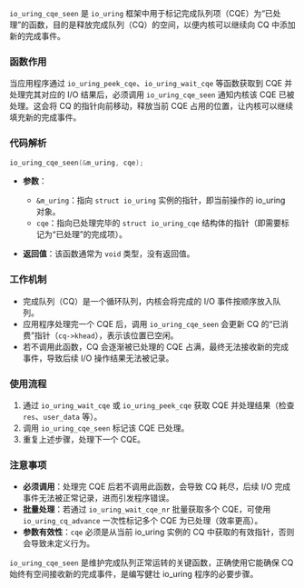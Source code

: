 `io_uring_cqe_seen` 是 `io_uring` 框架中用于标记完成队列项（CQE）为“已处理”的函数，目的是释放完成队列（CQ）的空间，以便内核可以继续向 CQ 中添加新的完成事件。

### 函数作用
当应用程序通过 `io_uring_peek_cqe`、`io_uring_wait_cqe` 等函数获取到 CQE 并处理完其对应的 I/O 结果后，必须调用 `io_uring_cqe_seen` 通知内核该 CQE 已被处理。这会将 CQ 的指针向前移动，释放当前 CQE 占用的位置，让内核可以继续填充新的完成事件。

### 代码解析
```c
io_uring_cqe_seen(&m_uring, cqe);
```

- **参数**：
  - `&m_uring`：指向 `struct io_uring` 实例的指针，即当前操作的 io_uring 对象。
  - `cqe`：指向已处理完毕的 `struct io_uring_cqe` 结构体的指针（即需要标记为“已处理”的完成项）。

- **返回值**：该函数通常为 `void` 类型，没有返回值。

### 工作机制
- 完成队列（CQ）是一个循环队列，内核会将完成的 I/O 事件按顺序放入队列。
- 应用程序处理完一个 CQE 后，调用 `io_uring_cqe_seen` 会更新 CQ 的“已消费”指针（`cq->khead`），表示该位置已空闲。
- 若不调用此函数，CQ 会逐渐被已处理的 CQE 占满，最终无法接收新的完成事件，导致后续 I/O 操作结果无法被记录。

### 使用流程
1. 通过 `io_uring_wait_cqe` 或 `io_uring_peek_cqe` 获取 CQE 并处理结果（检查 `res`、`user_data` 等）。
2. 调用 `io_uring_cqe_seen` 标记该 CQE 已处理。
3. 重复上述步骤，处理下一个 CQE。

### 注意事项
- **必须调用**：处理完 CQE 后若不调用此函数，会导致 CQ 耗尽，后续 I/O 完成事件无法被正常记录，进而引发程序错误。
- **批量处理**：若通过 `io_uring_wait_cqe_nr` 批量获取多个 CQE，可使用 `io_uring_cq_advance` 一次性标记多个 CQE 为已处理（效率更高）。
- **参数有效性**：`cqe` 必须是从当前 io_uring 实例的 CQ 中获取的有效指针，否则会导致未定义行为。

`io_uring_cqe_seen` 是维护完成队列正常运转的关键函数，正确使用它能确保 CQ 始终有空间接收新的完成事件，是编写健壮 io_uring 程序的必要步骤。